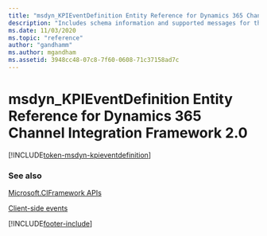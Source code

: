 ```yaml
---
title: "msdyn_KPIEventDefinition Entity Reference for Dynamics 365 Channel Integration Framework 2.0 | MicrosoftDocs"
description: "Includes schema information and supported messages for the msdyn_KPIEventDefinition entity in Dynamics 365 Channel Integration Framework 2.0."
ms.date: 11/03/2020
ms.topic: "reference"
author: "gandhamm"
ms.author: mgandham
ms.assetid: 3948cc48-07c8-7f60-0608-71c37158ad7c
---
```


# msdyn_KPIEventDefinition Entity Reference for Dynamics 365 Channel Integration Framework 2.0

[!INCLUDE[token-msdyn-kpieventdefinition](../../../../shared/token-msdyn-kpieventdefinition.md)]

### See also

[Microsoft.CIFramework APIs](../microsoft-ciframework-v2.md)

[Client-side events](../../../../v1/develop/reference/client-side-events.md)


[!INCLUDE[footer-include](../../../../../includes/footer-banner.md)]
